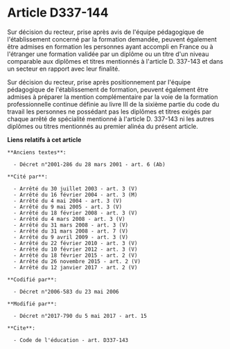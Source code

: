 # Article D337-144

Sur décision du recteur, prise après avis de l'équipe pédagogique de l'établissement concerné par la formation demandée,
peuvent également être admises en formation les personnes ayant accompli en France ou à l'étranger une formation validée par
un diplôme ou un titre d'un niveau comparable aux diplômes et titres mentionnés à l'article D. 337-143 et dans un secteur en
rapport avec leur finalité.

Sur décision du recteur, prise après positionnement par l'équipe pédagogique de l'établissement de formation, peuvent
également être admises à préparer la mention complémentaire par la voie de la formation professionnelle continue définie au
livre III de la sixième partie du code du travail les personnes ne possédant pas les diplômes et titres exigés par chaque
arrêté de spécialité mentionné à l'article D. 337-143 ni les autres diplômes ou titres mentionnés au premier alinéa du
présent article.

**Liens relatifs à cet article**

	**Anciens textes**:

	  - Décret n°2001-286 du 28 mars 2001 - art. 6 (Ab)

	**Cité par**:

	  - Arrêté du 30 juillet 2003 - art. 3 (V)
	  - Arrêté du 16 février 2004 - art. 3 (M)
	  - Arrêté du 4 mai 2004 - art. 3 (V)
	  - Arrêté du 9 mai 2005 - art. 3 (V)
	  - Arrêté du 18 février 2008 - art. 3 (V)
	  - Arrêté du 4 mars 2008 - art. 3 (V)
	  - Arrêté du 31 mars 2008 - art. 3 (V)
	  - Arrêté du 31 mars 2008 - art. 7 (V)
	  - Arrêté du 9 avril 2009 - art. 3 (V)
	  - Arrêté du 22 février 2010 - art. 3 (V)
	  - Arrêté du 10 février 2012 - art. 3 (V)
	  - Arrêté du 18 février 2015 - art. 2 (V)
	  - Arrêté du 26 novembre 2015 - art. 2 (V)
	  - Arrêté du 12 janvier 2017 - art. 2 (V)

	**Codifié par**:

	  - Décret n°2006-583 du 23 mai 2006

	**Modifié par**:

	  - Décret n°2017-790 du 5 mai 2017 - art. 15

	**Cite**:

	  - Code de l'éducation - art. D337-143
